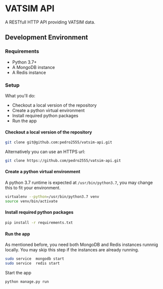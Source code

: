 # VATSIM API

A RESTfull HTTP API providing VATSIM data.

## Development Environment

### Requirements

 * Python 3.7+
 * A MongoDB instance
 * A Redis instance

### Setup

What you'll do:
 * Checkout a local version of the repository
 * Create a python virtual environment
 * Install required python packages
 * Run the app

#### Checkout a local version of the repository

```bash
git clone git@github.com:pedro2555/vatsim-api.git
```

Alternatively you can use an HTTPS url:

```bash
git clone https://github.com/pedro2555/vatsim-api.git
```

#### Create a python virtual environment

A python 3.7 runtime is expected at `/usr/bin/python3.7`, you may change this to fit your
environment.

```bash
virtualenv --python=/usr/bin/python3.7 venv
source venv/bin/activate
```

#### Install required python packages

```bash
pip install -r requirements.txt
```

#### Run the app

As mentioned before, you need both MongoDB and Redis instances runnnig locally. You may skip this
step if the instances are already running.

```bash
sudo service  mongodb start
sudo service  redis start
```

Start the app

```bash
python manage.py run
```
